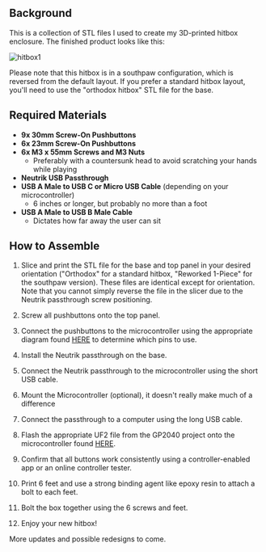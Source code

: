 ## Background

This is a collection of STL files I used to create my 3D-printed hitbox enclosure. The finished product looks like this:

![hitbox1](https://github.com/user-attachments/assets/1437a974-2694-491f-bec4-5ed376b029a6)

Please note that this hitbox is in a southpaw configuration, which is reversed from the default layout. If you prefer a standard hitbox layout, you'll need to use the "orthodox hitbox" STL file for the base.

## Required Materials

- **9x 30mm Screw-On Pushbuttons**
- **6x 23mm Screw-On Pushbuttons**
- **6x M3 x 55mm Screws and M3 Nuts**
  - Preferably with a countersunk head to avoid scratching your hands while playing
- **Neutrik USB Passthrough**
- **USB A Male to USB C or Micro USB Cable** (depending on your microcontroller)
  - 6 inches or longer, but probably no more than a foot
- **USB A Male to USB B Male Cable**
  - Dictates how far away the user can sit

## How to Assemble

1. Slice and print the STL file for the base and top panel in your desired orientation ("Orthodox" for a standard hitbox, "Reworked 1-Piece" for the southpaw version). These files are identical except for orientation. Note that you cannot simply reverse the file in the slicer due to the Neutrik passthrough screw positioning.
   
2. Screw all pushbuttons onto the top panel.

3. Connect the pushbuttons to the microcontroller using the appropriate diagram found [HERE](https://gp2040-ce.info/controller-build/wiring) to determine which pins to use.

4. Install the Neutrik passthrough on the base.

5. Connect the Neutrik passthrough to the microcontroller using the short USB cable.

6. Mount the Microcontroller (optional), it doesn't really make much of a difference

7. Connect the passthrough to a computer using the long USB cable.

8. Flash the appropriate UF2 file from the GP2040 project onto the microcontroller found [HERE](https://gp2040-ce.info/downloads/).

9. Confirm that all buttons work consistently using a controller-enabled app or an online controller tester.

11. Print 6 feet and use a strong binding agent like epoxy resin to attach a bolt to each feet.

12. Bolt the box together using the 6 screws and feet.

13. Enjoy your new hitbox!

More updates and possible redesigns to come.
